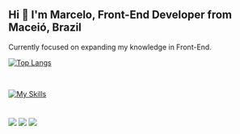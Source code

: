 ## Hi 👋 I'm Marcelo, Front-End Developer from Maceió, Brazil

Currently focused on expanding my knowledge in Front-End.

[![Top Langs](https://github-readme-stats.vercel.app/api/top-langs/?username=marcelorc13)](https://github.com/anuraghazra/github-readme-stats)
<div style="display: inline_block;"><br>

  [![My Skills](https://skillicons.dev/icons?i=next,react,tailwind,py,github,js,html,css,bootstrap,git&theme=dark&perline=5)](https://skillicons.dev)
</div>

# 

<div>  
<a href = "mailto:marceloramalhocdev@gmail.com "><img src="https://img.shields.io/badge/-Gmail-%23333?style=for-the-badge&logo=gmail&logoColor=white" target="_blank"></a>
<a href="https://www.linkedin.com/in/marcelo-ramalho-ab9131276/" target="_blank"><img src="https://img.shields.io/badge/-LinkedIn-%230077B5?style=for-the-badge&logo=linkedin&logoColor=white" target="_blank"></a>
<a href="https://www.instagram.com/marcelor_13/" target="_blank"><img src="https://img.shields.io/badge/-Instagram-%23E4405F?style=for-the-badge&logo=instagram&logoColor=white" target="_blank"></a>
  </div>
